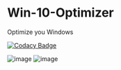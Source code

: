 # Win-10-Optimizer
Optimize you Windows

[![Codacy Badge](https://app.codacy.com/project/badge/Grade/d45f8c8cb63b407b88489b04a4c7451e)](https://www.codacy.com/gh/Nekiplay/Win-10-Optimizer/dashboard?utm_source=github.com&amp;utm_medium=referral&amp;utm_content=Nekiplay/Win-10-Optimizer&amp;utm_campaign=Badge_Grade)

![image](https://user-images.githubusercontent.com/35975332/110807123-8acefb00-82a4-11eb-877f-a2eac458ca15.png)
![image](https://user-images.githubusercontent.com/35975332/110807135-8d315500-82a4-11eb-8f82-b795578fcb39.png)
